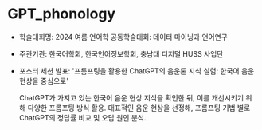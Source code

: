 # GPT_phonology
- 학술대회명: 2024 여름 언어학 공동학술대회: 데이터 마이닝과 언어연구
- 주관기관: 한국어학회, 한국언어정보학회, 충남대 디지털 HUSS 사업단
- 포스터 세션 발표: '프롬프팅을 활용한 ChatGPT의 음운론 지식 실험: 한국어 음운현상을 중심으로'

  ChatGPT가 가지고 있는 한국어 음운 현상 지식을 확인한 뒤, 이를 개선시키기 위해 다양한 프롬프팅 방식 활용. 대표적인 음운 현상을 선정해, 프롬프팅 기법 별로 ChatGPT의 정답률 비교 및 오답 원인 분석.


  
